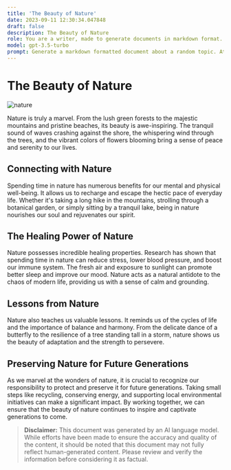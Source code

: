 ```yaml
---
title: 'The Beauty of Nature'
date: 2023-09-11 12:30:34.047848
draft: false
description: The Beauty of Nature
role: You are a writer, made to generate documents in markdown format. It is very important that all of the documents you generate are in valid markdown format.
model: gpt-3.5-turbo
prompt: Generate a markdown formatted document about a random topic. At the bottom, include a disclaimer explaining that the document was generated by you. The first line of the document should be the title. Make sure that the entire document is in proper markdown format, using a mix of various tags to make the document visually appealing.
---
```


# The Beauty of Nature

![nature](https://www.example.com/nature.jpg)

Nature is truly a marvel. From the lush green forests to the majestic mountains and pristine beaches, its beauty is awe-inspiring. The tranquil sound of waves crashing against the shore, the whispering wind through the trees, and the vibrant colors of flowers blooming bring a sense of peace and serenity to our lives.

## Connecting with Nature

Spending time in nature has numerous benefits for our mental and physical well-being. It allows us to recharge and escape the hectic pace of everyday life. Whether it's taking a long hike in the mountains, strolling through a botanical garden, or simply sitting by a tranquil lake, being in nature nourishes our soul and rejuvenates our spirit.

## The Healing Power of Nature

Nature possesses incredible healing properties. Research has shown that spending time in nature can reduce stress, lower blood pressure, and boost our immune system. The fresh air and exposure to sunlight can promote better sleep and improve our mood. Nature acts as a natural antidote to the chaos of modern life, providing us with a sense of calm and grounding.

## Lessons from Nature

Nature also teaches us valuable lessons. It reminds us of the cycles of life and the importance of balance and harmony. From the delicate dance of a butterfly to the resilience of a tree standing tall in a storm, nature shows us the beauty of adaptation and the strength to persevere.

## Preserving Nature for Future Generations

As we marvel at the wonders of nature, it is crucial to recognize our responsibility to protect and preserve it for future generations. Taking small steps like recycling, conserving energy, and supporting local environmental initiatives can make a significant impact. By working together, we can ensure that the beauty of nature continues to inspire and captivate generations to come.

> **Disclaimer:** This document was generated by an AI language model. While efforts have been made to ensure the accuracy and quality of the content, it should be noted that this document may not fully reflect human-generated content. Please review and verify the information before considering it as factual.